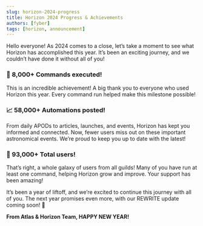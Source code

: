 ```yaml
---
slug: horizon-2024-progress
title: Horizon 2024 Progress & Achievements
authors: [fyber]
tags: [horizon, announcement]
---
```


Hello everyone! As 2024 comes to a close, let’s take a moment to see what Horizon has accomplished this year. It’s been an exciting journey, and we couldn’t have done it without all of you! 
<!-- truncate -->

### :tada:  8,000+ Commands executed!
This is an incredible achievement! A big thank you to everyone who used Horizon this year. Every command run helped make this milestone possible!

### 📈  58,000+ Automations posted!
From daily APODs to articles, launches, and events, Horizon has kept you informed and connected. Now, fewer users miss out on these important astronomical events. We’re proud to keep you up to date with the latest!

### :loudspeaker: 93,000+ Total users!
That’s right, a whole galaxy of users from all guilds! Many of you have run at least one command, helping Horizon grow and improve. Your support has been amazing!

It’s been a year of liftoff, and we’re excited to continue this journey with all of you. The next year promises even more, with our REWRITE update coming soon! 🚀

**From Atlas & Horizon Team, HAPPY NEW YEAR!**

